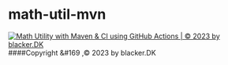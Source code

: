 # math-util-mvn
[![Math Utility with Maven & CI using GitHub Actions | © 2023 by blacker.DK](https://github.com/BlackerDK/math-util-mvn/actions/workflows/math-util-ci.yml/badge.svg)](https://github.com/BlackerDK/math-util-mvn/actions/workflows/math-util-ci.yml)
####Copyright &#169 ,© 2023 by blacker.DK
